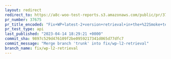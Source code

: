 ```yaml
---
layout: redirect
redirect_to: https://a8c-woo-test-reports.s3.amazonaws.com/public/pr/37675/api/index.html
pr_number: 37675
pr_title_encoded: "Fix+WP+latest-2+version+retrieval+in+the+%22Smoke+test+release%22+workflow."
pr_test_type: api
last_published: "2023-04-14 18:29:21 +0000"
commit_sha: 9897c529d476109f2be0959217341d065d77dfc7
commit_message: "Merge branch 'trunk' into fix/wp-l2-retrieval"
branch_name: fix/wp-l2-retrieval
---
```

